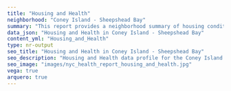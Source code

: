 ```yaml
---
title: "Housing and Health"
neighborhood: "Coney Island - Sheepshead Bay"
summary: "This report provides a neighborhood summary of housing conditions and related health outcomes. It also describes population characteristics that can increase vulnerability to housing hazards."
data_json: "Housing and Health in Coney Island - Sheepshead Bay"
content_yml: "Housing_and_Health"
type: nr-output
seo_title: "Housing and Health in Coney Island - Sheepshead Bay"
seo_description: "Housing and Health data profile for the Coney Island - Sheepshead Bay neighborhood of NYC."
seo_image: "images/nyc_health_report_housing_and_health.jpg"
vega: true
arquero: true
---
```

